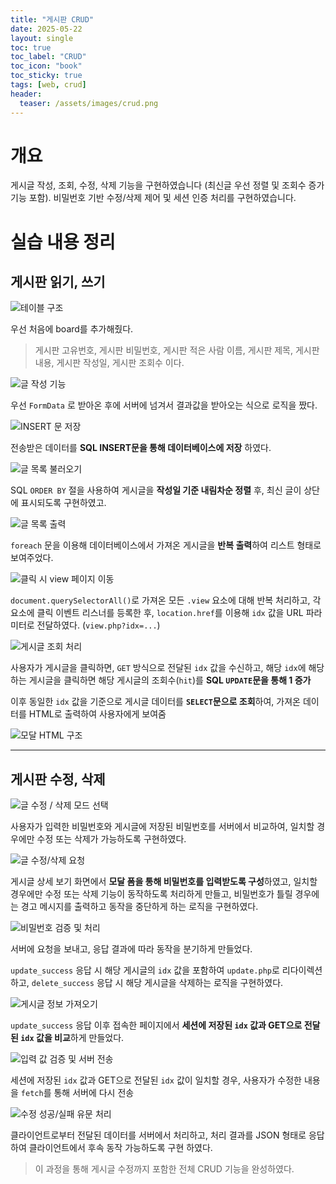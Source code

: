 ```yaml
---
title: "게시판 CRUD"
date: 2025-05-22
layout: single
toc: true
toc_label: "CRUD"
toc_icon: "book"
toc_sticky: true
tags: [web, crud]
header:
  teaser: /assets/images/crud.png
---
```


# 개요

게시글 작성, 조회, 수정, 삭제 기능을 구현하였습니다 (최신글 우선 정렬 및 조회수 증가 기능 포함).
비밀번호 기반 수정/삭제 제어 및 세션 인증 처리를 구현하였습니다.

# 실습 내용 정리

## 게시판 읽기, 쓰기

![테이블 구조](/assets/screenshots/crud/db_table_structure.png)

우선 처음에 board를 추가해줬다. 

> 게시판 고유번호, 게시판 비밀번호, 게시판 적은 사람 이름, 게시판 제목, 게시판 내용, 게시판 작성일, 게시판 조회수 이다.

![글 작성 기능](/assets/screenshots/crud/form_submit_with_validation_and_fetch.png)

우선 `FormData` 로 받아온 후에 서버에 넘겨서 결과값을 받아오는 식으로 로직을 짰다.

![INSERT 문 저장](/assets/screenshots/crud/board_sql_insert.png)

전송받은 데이터를 **SQL INSERT문을 통해 데이터베이스에 저장** 하였다.

![글 목록 불러오기](/assets/screenshots/crud/php_fetch_all_board_data.png)

SQL `ORDER BY` 절을 사용하여 게시글을 **작성일 기준 내림차순 정렬** 후, 최신 글이 상단에 표시되도록 구현하였고.

![글 목록 출력](/assets/screenshots/crud/php_foreach_display_board_data.png)

`foreach` 문을 이용해 데이터베이스에서 가져온 게시글을 **반복 출력**하여 리스트 형태로 보여주었다.

![클릭 시 view 페이지 이동](/assets/screenshots/crud/add_click_event_to_board_rows.png)

`document.querySelectorAll()`로 가져온 모든 `.view` 요소에 대해 반복 처리하고, 각 요소에 클릭 이벤트 리스너를 등록한 후,
`location.href`를 이용해 `idx` 값을 URL 파라미터로 전달하였다. (`view.php?idx=...`)

![게시글 조회 처리](/assets/screenshots/crud/php_view_board_with_hit_count.png)

사용자가 게시글을 클릭하면, `GET` 방식으로 전달된 `idx` 값을 수신하고, 해당 `idx`에 해당하는 게시글을 클릭하면 해당 게시글의 조회수(`hit`)를 **SQL `UPDATE`문을 통해 1 증가**

이후 동일한 `idx` 값을 기준으로 게시글 데이터를 **`SELECT`문으로 조회**하여, 가져온 데이터를 HTML로 출력하여 사용자에게 보여줌

![모달 HTML 구조](/assets/screenshots/crud/modal_html_for_update_delete.png)

---

## 게시판 수정, 삭제

![글 수정 / 삭제 모드 선택](/assets/screenshots/crud/modal_update_delete_logic.png)

사용자가 입력한 비밀번호와 게시글에 저장된 비밀번호를 서버에서 비교하여, 일치할 경우에만 수정 또는 삭제가 가능하도록 구현하였다.

![글 수정/삭제 요청](/assets/screenshots/crud/password_board_update_delete.png)

게시글 상세 보기 화면에서 **모달 폼을 통해 비밀번호를 입력받도록 구성**하였고,
일치할 경우에만 수정 또는 삭제 기능이 동작하도록 처리하게 만들고, 비밀번호가 틀릴 경우에는 경고 메시지를 출력하고 동작을 중단하게 하는 로직을 구현하였다.

![비밀번호 검증 및 처리](/assets/screenshots/crud/server_password_verify_and_process.png)

서버에 요청을 보내고, 응답 결과에 따라 동작을 분기하게 만들었다.

`update_success` 응답 시 해당 게시글의 `idx` 값을 포함하여 `update.php`로 리다이렉션하고, 
`delete_success` 응답 시 해당 게시글을 삭제하는 로직을 구현하였다.

![게시글 정보 가져오기](/assets/screenshots/crud/session_check_and_fetch_board_data.png)

`update_success` 응답 이후 접속한 페이지에서 **세션에 저장된 `idx` 값과 GET으로 전달된 `idx` 값을 비교**하게 만들었다.

![입력 값 검증 및 서버 전송](/assets/screenshots/crud/board_update_validation_and_send.png)

세션에 저장된 `idx` 값과 GET으로 전달된 `idx` 값이 일치할 경우, 사용자가 수정한 내용을 `fetch`를 통해 서버에 다시 전송

![수정 성공/실패 유문 처리](/assets/screenshots/crud/client_update_success_fail_handle.png)

클라이언트로부터 전달된 데이터를 서버에서 처리하고, 처리 결과를 JSON 형태로 응답하여 클라이언트에서 후속 동작 가능하도록 구현 하였다.

> 이 과정을 통해 게시글 수정까지 포함한 전체 CRUD 기능을 완성하였다.